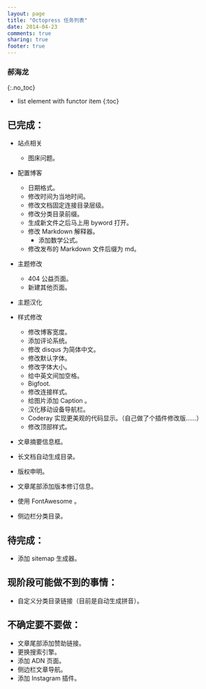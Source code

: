 ```yaml
---
layout: page
title: "Octopress 任务列表"
date: 2014-04-23
comments: true
sharing: true
footer: true
---
```

### 郝海龙
{:.no_toc}

- list element with functor item
{:toc}

## 已完成：
- 站点相关
	- 图床问题。
- 配置博客
	- 日期格式。
	- 修改时间为当地时间。
	- 修改文档固定连接目录层级。
	- 修改分类目录前缀。
	- 生成新文件之后马上用 byword 打开。
	- 修改 Markdown 解释器。
		- 添加数学公式。
	- 修改发布的 Markdown 文件后缀为 md。
- 主题修改
	- 404 公益页面。
	- 新建其他页面。
- 主题汉化
- 样式修改
	- 修改博客宽度。
	- 添加评论系统。
	- 修改 disqus 为简体中文。
	- 修改默认字体。
	- 修改字体大小。
	- 给中英文间加空格。
	- Bigfoot.
	- 修改连接样式。
	- 给图片添加 Caption 。
	- 汉化移动设备导航栏。
	- Coderay 实现更美观的代码显示。（自己做了个插件修改版……）
	- 修改顶部样式。
- 文章摘要信息框。
- 长文档自动生成目录。

- 版权申明。
- 文章尾部添加版本修订信息。
- 使用 FontAwesome 。
- 侧边栏分类目录。

## 待完成：

* 添加 sitemap 生成器。

## 现阶段可能做不到的事情：

* 自定义分类目录链接（目前是自动生成拼音）。

## 不确定要不要做：

* 文章尾部添加赞助链接。
* 更换搜索引擎。
* 添加 ADN 页面。
* 侧边栏文章导航。
* 添加 Instagram 插件。